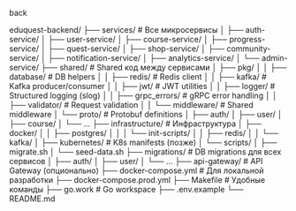 back

eduquest-backend/
├── services/ # Все микросервисы
│ ├── auth-service/
│ ├── user-service/
│ ├── course-service/
│ ├── progress-service/
│ ├── quest-service/
│ ├── shop-service/
│ ├── community-service/
│ ├── notification-service/
│ ├── analytics-service/
│ └── admin-service/
├── shared/ # Shared код между сервисами
│ ├── pkg/
│ │ ├── database/ # DB helpers
│ │ ├── redis/ # Redis client
│ │ ├── kafka/ # Kafka producer/consumer
│ │ ├── jwt/ # JWT utilities
│ │ ├── logger/ # Structured logging (slog)
│ │ ├── grpc_errors/ # gRPC error handling
│ │ ├── validator/ # Request validation
│ │ └── middleware/ # Shared middleware
│ └── proto/ # Protobuf definitions
│ ├── auth/
│ ├── user/
│ ├── course/
│ └── ...
├── infrastructure/ # Инфраструктура
│ ├── docker/
│ │ ├── postgres/
│ │ │ └── init-scripts/
│ │ ├── redis/
│ │ └── kafka/
│ ├── kubernetes/ # K8s manifests (позже)
│ └── scripts/
│ ├── migrate.sh
│ └── seed-data.sh
├── migrations/ # DB migrations для всех сервисов
│ ├── auth/
│ ├── user/
│ └── ...
├── api-gateway/ # API Gateway (опционально)
├── docker-compose.yml # Для локальной разработки
├── docker-compose.prod.yml
├── Makefile # Удобные команды
├── go.work # Go workspace
├── .env.example
└── README.md
